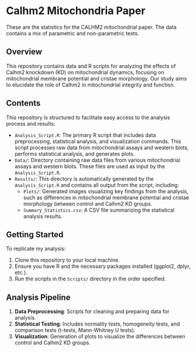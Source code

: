 # Calhm2 Mitochondria Paper

These are the statistics for the CALHM2 mitochondrial paper. The data contains a mix of parametric and non-parametric tests.

## Overview
This repository contains data and R scripts for analyzing the effects of Calhm2 knockdown (KD) on mitochondrial dynamics, focusing on mitochondrial membrane potential and cristae morphology. Our study aims to elucidate the role of Calhm2 in mitochondrial integrity and function.

## Contents
This repository is structured to facilitate easy access to the analysis process and results:
- `Analysis_Script.R`: The primary R script that includes data preprocessing, statistical analysis, and visualization commands. This script processes raw data from mitochondrial assays and western blots, performs statistical analysis, and generates plots.
- `Data/`: Directory containing raw data files from various mitochondrial assays and western blots. These files are used as input by the `Analysis_Script.R`.
- `Results/`: This directory is automatically generated by the `Analysis_Script.R` and contains all output from the script, including:
  - `Plots/`: Generated images visualizing key findings from the analysis, such as differences in mitochondrial membrane potential and cristae morphology between control and Calhm2 KD groups.
  - `Summary_Statistics.csv`: A CSV file summarizing the statistical analysis results.

## Getting Started
To replicate my analysis:
1. Clone this repository to your local machine.
2. Ensure you have R and the necessary packages installed (ggplot2, dplyr, etc.).
3. Run the scripts in the `Scripts/` directory in the order specified.

## Analysis Pipeline
1. **Data Preprocessing**: Scripts for cleaning and preparing data for analysis.
2. **Statistical Testing**: Includes normality tests, homogeneity tests, and comparison tests (t-tests, Mann-Whitney U tests).
3. **Visualization**: Generation of plots to visualize the differences between control and Calhm2 KD groups.

